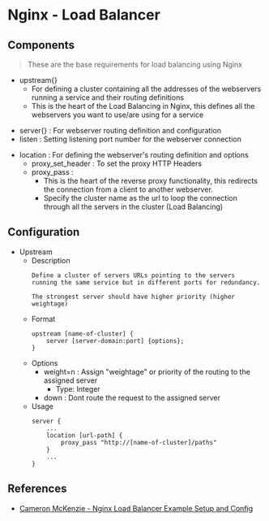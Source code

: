 # Nginx - Load Balancer

## Components
> These are the base requirements for load balancing using Nginx
- upstream{}
    + For defining a cluster containing all the addresses of the webservers running a service and their routing definitions
    + This is the heart of the Load Balancing in Nginx, this defines all the webservers you want to use/are using for a service
+ server{} : For webserver routing definition and configuration
+ listen : Setting listening port number for the webserver connection
- location : For defining the webserver's routing definition and options
    + proxy_set_header : To set the proxy HTTP Headers 
    - proxy_pass : 
        + This is the heart of the reverse proxy functionality, this redirects the connection from a client to another webserver. 
        + Specify the cluster name as the url to loop the connection through all the servers in the cluster (Load Balancing)

## Configuration
- Upstream
    - Description
        ```
        Define a cluster of servers URLs pointing to the servers running the same service but in different ports for redundancy. 

        The strongest server should have higher priority (higher weightage)
        ```
    - Format
        ```
        upstream [name-of-cluster] {
            server [server-domain:port] {options};
        }
        ```
    - Options
        - weight=n : Assign "weightage" or priority of the routing to the assigned server
            + Type: Integer
        - down : Dont route the request to the assigned server
    - Usage
        ```
        server {
            ...
            location [url-path] {
                proxy_pass "http://[name-of-cluster]/paths"
            }
            ...
        }
        ```

## References
+ [Cameron McKenzie - Nginx Load Balancer Example Setup and Config](https://youtu.be/QE26N9cHE2M)
